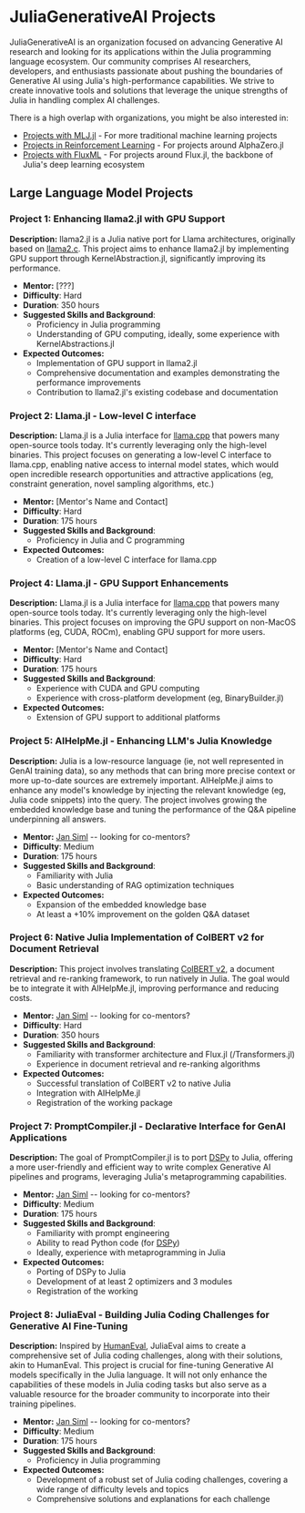 # JuliaGenerativeAI Projects

JuliaGenerativeAI is an organization focused on advancing Generative AI research and looking for its applications within the Julia programming language ecosystem. Our community comprises AI researchers, developers, and enthusiasts passionate about pushing the boundaries of Generative AI using Julia's high-performance capabilities. We strive to create innovative tools and solutions that leverage the unique strengths of Julia in handling complex AI challenges.

There is a high overlap with organizations, you might be also interested in:
- [Projects with MLJ.jl](https://julialang.org/jsoc/gsoc/MLJ/) - For more traditional machine learning projects
- [Projects in Reinforcement Learning](https://julialang.org/jsoc/gsoc/machine-learning/) - For projects around AlphaZero.jl
- [Projects with FluxML](https://fluxml.ai/gsoc/) - For projects around Flux.jl, the backbone of Julia's deep learning ecosystem

## Large Language Model Projects

### Project 1: Enhancing llama2.jl with GPU Support

**Description:** llama2.jl is a Julia native port for Llama architectures, originally based on [llama2.c](https://github.com/karpathy/llama2.c). This project aims to enhance llama2.jl by implementing GPU support through KernelAbstraction.jl, significantly improving its performance.

- **Mentor:** [???]
- **Difficulty**: Hard
- **Duration**: 350 hours
- **Suggested Skills and Background**: 
  - Proficiency in Julia programming
  - Understanding of GPU computing, ideally, some experience with KernelAbstractions.jl
- **Expected Outcomes:** 
  - Implementation of GPU support in llama2.jl
  - Comprehensive documentation and examples demonstrating the performance improvements
  - Contribution to llama2.jl's existing codebase and documentation

### Project 2: Llama.jl - Low-level C interface

**Description:** Llama.jl is a Julia interface for [llama.cpp](https://github.com/ggerganov/llama.cpp) that powers many open-source tools today. It's currently leveraging only the high-level binaries. This project focuses on generating a low-level C interface to llama.cpp, enabling native access to internal model states, which would open incredible research opportunities and attractive applications (eg, constraint generation, novel sampling algorithms, etc.)

- **Mentor:** [Mentor's Name and Contact]
- **Difficulty**: Hard
- **Duration**: 175 hours
- **Suggested Skills and Background**: 
  - Proficiency in Julia and C programming
- **Expected Outcomes:** 
  - Creation of a low-level C interface for llama.cpp

### Project 4: Llama.jl - GPU Support Enhancements
**Description:** Llama.jl is a Julia interface for [llama.cpp](https://github.com/ggerganov/llama.cpp) that powers many open-source tools today. It's currently leveraging only the high-level binaries. This project focuses on improving the GPU support on non-MacOS platforms (eg, CUDA, ROCm), enabling GPU support for more users.

- **Mentor:** [Mentor's Name and Contact]
- **Difficulty**: Hard
- **Duration**: 175 hours
- **Suggested Skills and Background**: 
  - Experience with CUDA and GPU computing
  - Experience with cross-platform development (eg, BinaryBuilder.jl)
- **Expected Outcomes:** 
  - Extension of GPU support to additional platforms

### Project 5: AIHelpMe.jl - Enhancing LLM's Julia Knowledge

**Description:** Julia is a low-resource language (ie, not well represented in GenAI training data), so any methods that can bring more precise context or more up-to-date sources are extremely important. AIHelpMe.jl aims to enhance any model's knowledge by injecting the relevant knowledge (eg, Julia code snippets) into the query. The project involves growing the embedded knowledge base and tuning the performance of the Q&A pipeline underpinning all answers.

- **Mentor:** [Jan Siml](https://github.com/svilupp) -- looking for co-mentors?
- **Difficulty**: Medium
- **Duration**: 175 hours
- **Suggested Skills and Background**: 
  - Familiarity with Julia
  - Basic understanding of RAG optimization techniques
- **Expected Outcomes:** 
  - Expansion of the embedded knowledge base
  - At least a +10% improvement on the golden Q&A dataset

### Project 6: Native Julia Implementation of ColBERT v2 for Document Retrieval

**Description:** This project involves translating [ColBERT v2](https://github.com/stanford-futuredata/ColBERT), a document retrieval and re-ranking framework, to run natively in Julia. The goal would be to integrate it with AIHelpMe.jl, improving performance and reducing costs.

- **Mentor:** [Jan Siml](https://github.com/svilupp) -- looking for co-mentors?
- **Difficulty**: Hard
- **Duration**: 350 hours
- **Suggested Skills and Background**: 
  - Familiarity with transformer architecture and Flux.jl (/Transformers.jl)
  - Experience in document retrieval and re-ranking algorithms
- **Expected Outcomes:** 
  - Successful translation of ColBERT v2 to native Julia
  - Integration with AIHelpMe.jl
  - Registration of the working package

### Project 7: PromptCompiler.jl - Declarative Interface for GenAI Applications

**Description:** The goal of PromptCompiler.jl is to port [DSPy](https://github.com/stanfordnlp/dspy) to Julia, offering a more user-friendly and efficient way to write complex Generative AI pipelines and programs, leveraging Julia's metaprogramming capabilities.

- **Mentor:** [Jan Siml](https://github.com/svilupp) -- looking for co-mentors?
- **Difficulty**: Medium
- **Duration**: 175 hours
- **Suggested Skills and Background**: 
  - Familiarity with prompt engineering
  - Ability to read Python code (for [DSPy](https://github.com/stanfordnlp/dspy))
  - Ideally, experience with metaprogramming in Julia
- **Expected Outcomes:** 
  - Porting of DSPy to Julia
  - Development of at least 2 optimizers and 3 modules
  - Registration of the working

### Project 8: JuliaEval - Building Julia Coding Challenges for Generative AI Fine-Tuning

**Description:** Inspired by [HumanEval](https://github.com/openai/human-eval), JuliaEval aims to create a comprehensive set of Julia coding challenges, along with their solutions, akin to HumanEval. This project is crucial for fine-tuning Generative AI models specifically in the Julia language. It will not only enhance the capabilities of these models in Julia coding tasks but also serve as a valuable resource for the broader community to incorporate into their training pipelines.

- **Mentor:** [Jan Siml](https://github.com/svilupp) -- looking for co-mentors?
- **Difficulty**: Medium
- **Duration**: 175 hours
- **Suggested Skills and Background**: 
  - Proficiency in Julia programming
- **Expected Outcomes:** 
  - Development of a robust set of Julia coding challenges, covering a wide range of difficulty levels and topics
  - Comprehensive solutions and explanations for each challenge